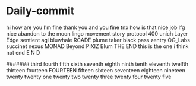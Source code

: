 # Daily-commit
hi
how are you
I'm fine
thank you
and you
fine tnx
how is that
nice job
lfg
nice
abandon
to the moon
lingo
movement
story protocol 400
unich
Layer Edge
sentient agi
bluwhale
RCADE
plume
taker
black pass
zentry
OG_Labs
succinet
nexus
MONAD
Beyond
PIXIZ
Blum
THE END
this is the one i think
not end
E N D

#######
 third
 fourth
 fifth 
sixth
 seventh
 eighth
 ninth
 tenth
 eleventh
 twelfth
 thirteen
 fourteen
FOURTEEN
 fifteen
 sixteen
seventeen
 eighteen
 nineteen
twenty
twenty one
 twenty two
 twenty three
twenty four
 twenty five